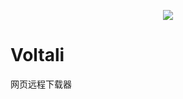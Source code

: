 <p align="center">
          <a href='https://github.com/mili-tan/Voltali'><img src='https://i.loli.net/2019/05/27/5ceb480cb0c7d43326.png' /></a>
</p>

# Voltali
网页远程下载器
